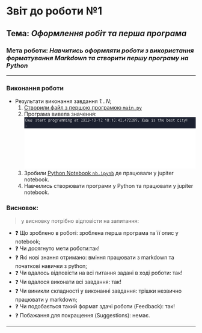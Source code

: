 # Звіт до роботи №1
## Тема: _Оформлення робіт та перша програма_
### Мета роботи: _Навчитись оформляти роботи з використання форматування Markdown та створити першу програму на Python_
---
### Виконання роботи
- Результати виконання завдання *1...N*;
    1. [Створили файл з першою програмою `main.py`](main.py) 
    1. Програма вивела значення: ![program](program.png)  
    1. Зробили [Python Notebook `nb.ipynb`](nb.ipynb) де працювали у jupiter notebook.
    1. Навчились створювати програми у Python та працювати у jupiter notebook.

### Висновок: 
> у висновку потрібно відповісти на запитання:
- :question: Що зроблено в роботі: зроблена перша програма та її опис у notebook;
- :question: Чи досягнуто мети роботи:так!
- :question: Які нові знання отримано: вміння працювати з markdown та початкові навички з python; 
- :question: Чи вдалось відповісти на всі питання задані в ході роботи: так!
- :question: Чи вдалося виконати всі завдання: так!
- :question: Чи виникли складності у виконанні завдання: трішки незвично працювати у markdown;
- :question: Чи подобається такий формат здачі роботи (Feedback): так!
- :question: Побажання для покращення (Suggestions): немає.
---
